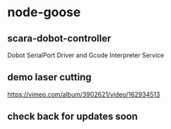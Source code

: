 # node-goose

## scara-dobot-controller
Dobot SerialPort Driver and Gcode Interpreter Service 

## demo laser cutting

https://vimeo.com/album/3902621/video/162934513

## check back for updates soon


